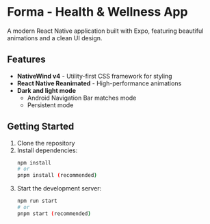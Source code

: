 # Forma - Health & Wellness App

A modern React Native application built with Expo, featuring beautiful animations and a clean UI design.

## Features

- **NativeWind v4** - Utility-first CSS framework for styling
- **React Native Reanimated** - High-performance animations
- **Dark and light mode**
  - Android Navigation Bar matches mode
  - Persistent mode

## Getting Started

1. Clone the repository
2. Install dependencies:
   ```bash
   npm install
   # or
   pnpm install (recommended)
   ```
3. Start the development server:
   ```bash
   npm run start
   # or
   pnpm start (recommended)
   ```
